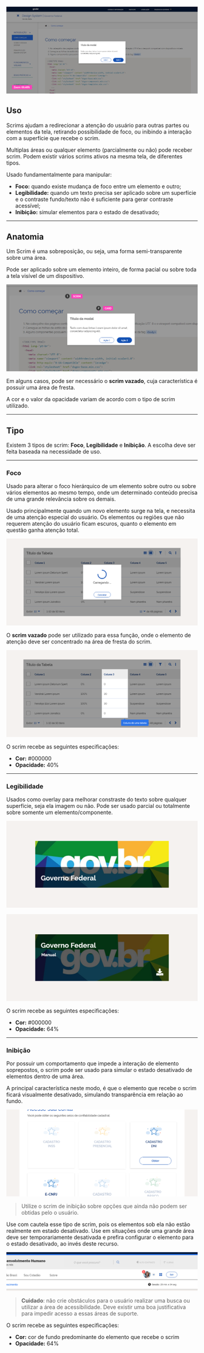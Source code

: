 ![Exemplo de Scrim](../../assets/images/components_img/scrim/scrim_zoom.png)

## Uso

Scrims ajudam a redirecionar a atenção do usuário para outras partes ou elementos da tela, retirando possibilidade de foco, ou inibindo a interação com a superfície que recebe o scrim.

Multiplas áreas ou qualquer elemento (parcialmente ou não) pode receber scrim. Podem existir vários scrims ativos na mesma tela, de diferentes tipos.

Usado fundamentalmente para manipular:

- **Foco:** quando existe mudança de foco entre um elemento e outro;
- **Legibilidade:** quando um texto precisa ser aplicado sobre um superfície e o contraste fundo/texto não é suficiente para gerar contraste acessível;
- **Inibição:** simular elementos para o estado de desativado;

---

## Anatomia

Um Scrim é uma sobreposição, ou seja, uma forma semi-transparente sobre uma área.

Pode ser aplicado sobre um elemento inteiro, de forma pacial ou sobre toda a tela visível de um dispositivo.

![Anatomia](../../assets/images/components_img/scrim/scrim.png)

Em alguns casos, pode ser necessário o **scrim vazado**, cuja característica é possuir uma área de fresta.

A cor e o valor da opacidade variam de acordo com o tipo de scrim utilizado.

---

## Tipo

Existem 3 tipos de scrim: **Foco**, **Legibilidade** e **Inibição**.
A escolha deve ser feita baseada na necessidade de uso.

---

### Foco

Usado para alterar o foco hierárquico de um elemento sobre outro ou sobre vários elementos ao mesmo tempo, onde um determinado conteúdo precisa de uma grande relevância sobre os demais.

Usado principalmente quando um novo elemento surge na tela, e necessita de uma atenção especial do usuário. Os elementos ou regiões que não requerem atenção do usuário ficam escuros, quanto o elemento em questão ganha atenção total.

![Scrim de Foco](../../assets/images/components_img/scrim/foco.png)

O **scrim vazado** pode ser utilizado para essa função, onde o elemento de atenção deve ser concentrado na área de fresta do scrim.

![Scrim Inverso de Foco ](../../assets/images/components_img/scrim/inverso_foco.png)

O scrim recebe as seguintes especificações:

- **Cor:** #000000
- **Opacidade:** 40%

---

### Legibilidade

Usados como overlay para melhorar constraste do texto sobre qualquer superfície, seja ela imagem ou não.
Pode ser usado parcial ou totalmente sobre somente um elemento/componente.

![Scrim Legibilidade Parcial](../../assets/images/components_img/scrim/legibilidade_parcial.png)

![Scrim Legibilidade Total](../../assets/images/components_img/scrim/legibilidade_total.png)

O scrim recebe as seguintes especificações:

- **Cor:** #000000
- **Opacidade:** 64%

---

### Inibição

Por possuir um comportamento que impede a interação de elemento soprepostos, o scrim pode ser usado para simular o estado desativado de elementos dentro de uma área.

A principal característica neste modo, é que o elemento que recebe o scrim ficará visualmente desativado, simulando transparência em relação ao fundo.

![Scrim Inibição](../../assets/images/components_img/scrim/inibicao_01.png)

> Utilize o scrim de inibição sobre opções que ainda não podem ser obtidas pelo o usuário.

Use com cautela esse tipo de scrim, pois os elementos sob ela não estão realmente em estado desativado. Use em situações onde uma grande área deve ser temporariamente desativada e prefira configurar o elemento para o estado desativado, ao invés deste recurso.

![Scrim Inibição](../../assets/images/components_img/scrim/inibicao_02.png)

> **Cuidado**: não crie obstáculos para o usuário realizar uma busca ou utilizar a área de acessibilidade. Deve existir uma boa justificativa para impedir acesso a essas áreas de suporte.

O scrim recebe as seguintes especificações:

- **Cor:** cor de fundo predominante do elemento que recebe o scrim
- **Opacidade:** 64%
